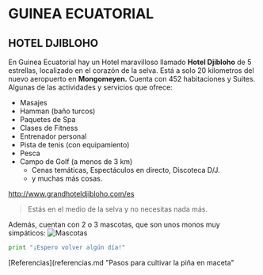 # GUINEA ECUATORIAL
## HOTEL DJIBLOHO 
En Guinea Ecuatorial hay un Hotel maravilloso llamado **Hotel Djibloho** de 5 estrellas, localizado en el corazón de la selva. Está a solo 20 kilometros del nuevo aeropuerto en **Mongomeyen.**
Cuenta con 452 habitaciones y Suites. Algunas de las actividades y servicios que ofrece:
- Masajes
- Hamman (baño turcos)
- Paquetes de Spa
- Clases de Fitness
- Entrenador personal
- Pista de tenis (con equipamiento)
- Pesca
- Campo de Golf (a menos de 3 km)
    - Cenas temáticas, Espectáculos en directo, Discoteca D/J.
    - y muchas más cosas.

<http://www.grandhoteldjibloho.com/es>
> Estás en el medio de la selva y no necesitas nada más.

Además, cuentan con 2 o 3 mascotas, que son unos monos muy simpáticos:
![Mascotas](20170709_091641.jpg)

```python
print "¡Espero volver algún día!"
```
[Referencias](referencias.md "Pasos para cultivar la piña en maceta"



